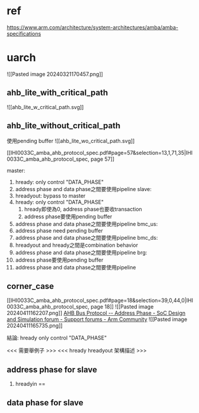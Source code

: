 # ref
https://www.arm.com/architecture/system-architectures/amba/amba-specifications
# uarch
![[Pasted image 20240321170457.png]]
## ahb_lite_with_critical_path
![[ahb_lite_w_critical_path.svg]]
## ahb_lite_without_critical_path
使用pending buffer
![[ahb_lite_wo_critical_path.svg]]


[[IHI0033C_amba_ahb_protocol_spec.pdf#page=57&selection=13,1,71,35|IHI0033C_amba_ahb_protocol_spec, page 57]]

master:
1. hready: only control "DATA_PHASE"
2. address phase and data phase之間要使用pipeline
slave:
1. hreadyout: bypass to master
2. hready: only control "DATA_PHASE"
	1.  hready即使為0, address phase也要收transaction
	2.  address phase要使用pending buffer
3. address phase and data phase之間要使用pipeline
bmc_us:
1. address phase need pending buffer
2. address phase and data phase之間要使用pipeline
bmc_ds:
1. hreadyout and hready之間是combination behavior
2. address phase and data phase之間要使用pipeline
brg:
1. address phase要使用pending buffer
2. address phase and data phase之間要使用pipeline
## corner_case
[[IHI0033C_amba_ahb_protocol_spec.pdf#page=18&selection=39,0,44,0|IHI0033C_amba_ahb_protocol_spec, page 18]]
![[Pasted image 20240411162207.png]]
[AHB Bus Protocol -- Address Phase - SoC Design and Simulation forum - Support forums - Arm Community](https://community.arm.com/support-forums/f/soc-design-and-simulation-forum/43735/ahb-bus-protocol----address-phase?ReplySortBy=CreatedDate&ReplySortOrder=Ascending)
![[Pasted image 20240411165735.png]]

結論: hready only control "DATA_PHASE"

<<< 需要舉例子 >>>
<<< hready hreadyout 架構描述 >>>

## address phase for slave

1. hreadyin == 


## data phase for slave


